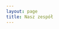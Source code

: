 ```yaml
---
layout: page
title: Nasz zespół
---
```


<script setup>
import {
  VPTeamPage,
  VPTeamPageTitle,
  VPTeamMembers
} from 'vitepress/theme';
import { members as membersBase } from '../.vitepress/composables/members';

const members = membersBase.map(member => ({
  ...member,
  ...(member.pl || {}),
}));
</script>

<VPTeamPage>
  <VPTeamPageTitle>
    <template #title>
      Nasz zespół
    </template>
    <template #lead>
      Blog FRSPACE blog jest tworzony przez ludzi, którym zależy na przekazywaniu najlepszych jakościowo treści i praktyk!
      Poznaj nas nieco lepiej poniżej 👋
    </template>
  </VPTeamPageTitle>
  <VPTeamMembers :members="members" />
</VPTeamPage>
